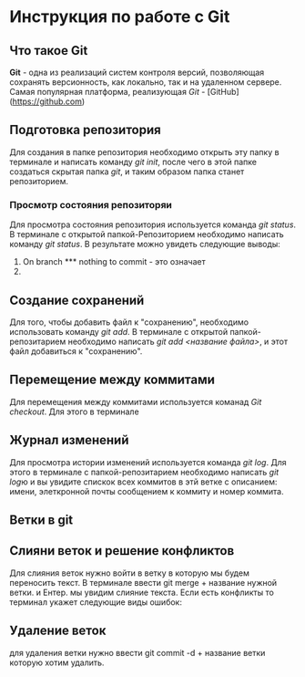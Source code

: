 # Инструкция по работе с Git

## Что такое Git
**Git** - одна из реализаций систем контроля версий, позволяющая сохранять версионность, как локально, так и на удаленном сервере. Самая популярная платформа, реализующая *Git* - [GitHub] (https://github.com)

## Подготовка репозитория 
Для создания в папке репозитория необходимо открыть эту папку в терминале и написать команду *git init*, после чего в этой папке создаться скрытая папка *git*, и таким образом папка станет репозиторием.

### Просмотр состояния репозиторяи
Для просмотра состояния репозитория используется команда *git status*. В терминале с открытой папкой-Репозиторием необходимо написать команду *git status*. В результате можно увидеть следующие выводы:
1. On branch *** nothing to commit - это означает 
2.

## Создание сохранений
Для того, чтобы добавить файл к "сохранению", необходимо использовать команду *git add*. В терминале с открытой папкой-репозитарием необходимо написать *git add <название файла>*,  и этот файл добавиться к "сохранению".

## Перемещение между коммитами
Для перемещения между коммитами используется команад *Git checkout*. Для этого в терминале

## Журнал изменений
Для просмотра истории изменений используется команда *git log*. Для этого в терминале с папкой-репозитарием необходимо написать *git log*ю и вы увидите спискок всех коммитов в этй ветке с описанием: имени, элеткронной почты сообщением к коммиту и номер коммита.

## Ветки в git

## Слияни веток и решение конфликтов
Для слияния веток нужно войти в ветку в которую мы будем переносить текст. В терминале ввести git merge + название нужной ветки. и Ентер. мы увидим слияние текста. Если есть конфликты то терминал укажет следующие виды ошибок:

## Удаление веток
для удаления ветки нужно ввести git commit -d + название ветки которую хотим удалить.